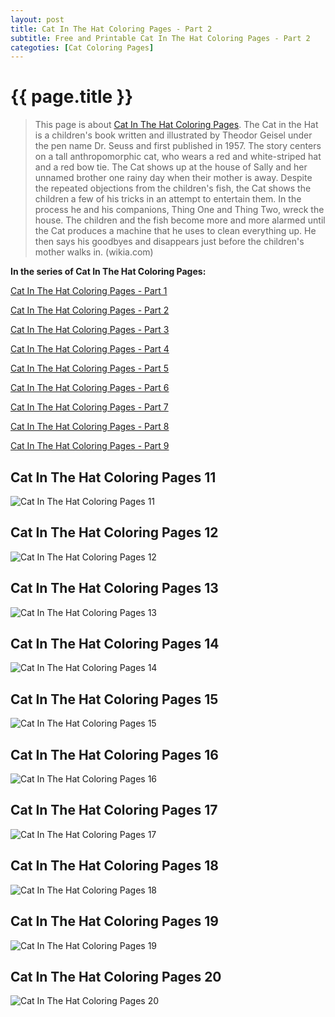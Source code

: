 ```yaml
---
layout: post
title: Cat In The Hat Coloring Pages - Part 2
subtitle: Free and Printable Cat In The Hat Coloring Pages - Part 2
categoties: [Cat Coloring Pages]
---
```

{{ page.title }}
================
> This page is about [Cat In The Hat Coloring Pages](https://hoanghabelle.github.io/). The Cat in the Hat is a children's book written and illustrated by Theodor Geisel under the pen name Dr. Seuss and first published in 1957. The story centers on a tall anthropomorphic cat, who wears a red and white-striped hat and a red bow tie. The Cat shows up at the house of Sally and her unnamed brother one rainy day when their mother is away. Despite the repeated objections from the children's fish, the Cat shows the children a few of his tricks in an attempt to entertain them. In the process he and his companions, Thing One and Thing Two, wreck the house. The children and the fish become more and more alarmed until the Cat produces a machine that he uses to clean everything up. He then says his goodbyes and disappears just before the children's mother walks in. (wikia.com)

**In the series of Cat In The Hat Coloring Pages:**

[Cat In The Hat Coloring Pages - Part 1](https://hoanghabelle.github.io/2017/11/06/Cat-In-The-Hat-Coloring-Pages-part-1.html)

[Cat In The Hat Coloring Pages - Part 2](https://hoanghabelle.github.io/2017/11/06/Cat-In-The-Hat-Coloring-Pages-part-2.html)

[Cat In The Hat Coloring Pages - Part 3](https://hoanghabelle.github.io/2017/11/06/Cat-In-The-Hat-Coloring-Pages-part-3.html)

[Cat In The Hat Coloring Pages - Part 4](https://hoanghabelle.github.io/2017/11/06/Cat-In-The-Hat-Coloring-Pages-part-4.html)

[Cat In The Hat Coloring Pages - Part 5](https://hoanghabelle.github.io/2017/11/06/Cat-In-The-Hat-Coloring-Pages-part-5.html)

[Cat In The Hat Coloring Pages - Part 6](https://hoanghabelle.github.io/2017/11/06/Cat-In-The-Hat-Coloring-Pages-part-6.html)

[Cat In The Hat Coloring Pages - Part 7](https://hoanghabelle.github.io/2017/11/06/Cat-In-The-Hat-Coloring-Pages-part-7.html)

[Cat In The Hat Coloring Pages - Part 8](https://hoanghabelle.github.io/2017/11/06/Cat-In-The-Hat-Coloring-Pages-part-8.html)

[Cat In The Hat Coloring Pages - Part 9](https://hoanghabelle.github.io/2017/11/06/Cat-In-The-Hat-Coloring-Pages-part-9.html)

## Cat In The Hat Coloring Pages 11
![Cat In The Hat Coloring Pages 11](https://hoanghabelle.github.io/img/Cat-In-The-Hat-Coloring-Pages%20(11).jpg "Cat In The Hat Coloring Pages 11")

## Cat In The Hat Coloring Pages 12
![Cat In The Hat Coloring Pages 12](https://hoanghabelle.github.io/img/Cat-In-The-Hat-Coloring-Pages%20(12).jpg "Cat In The Hat Coloring Pages 12")

## Cat In The Hat Coloring Pages 13
![Cat In The Hat Coloring Pages 13](https://hoanghabelle.github.io/img/Cat-In-The-Hat-Coloring-Pages%20(13).jpg "Cat In The Hat Coloring Pages 13")

## Cat In The Hat Coloring Pages 14
![Cat In The Hat Coloring Pages 14](https://hoanghabelle.github.io/img/Cat-In-The-Hat-Coloring-Pages%20(14).jpg "Cat In The Hat Coloring Pages 14")

<script async src="//pagead2.googlesyndication.com/pagead/js/adsbygoogle.js"></script><ins class="adsbygoogle" style="display:block" data-ad-format="fluid" data-ad-layout-key="-8i+1w-dq+e9+ft" data-ad-client="ca-pub-6753140515841889" data-ad-slot="6190446671"></ins> <script> (adsbygoogle = window.adsbygoogle || []).push({}); </script>

## Cat In The Hat Coloring Pages 15
![Cat In The Hat Coloring Pages 15](https://hoanghabelle.github.io/img/Cat-In-The-Hat-Coloring-Pages%20(15).jpg "Cat In The Hat Coloring Pages 15")

## Cat In The Hat Coloring Pages 16
![Cat In The Hat Coloring Pages 16](https://hoanghabelle.github.io/img/Cat-In-The-Hat-Coloring-Pages%20(16).jpg "Cat In The Hat Coloring Pages 16")

## Cat In The Hat Coloring Pages 17
![Cat In The Hat Coloring Pages 17](https://hoanghabelle.github.io/img/Cat-In-The-Hat-Coloring-Pages%20(17).jpg "Cat In The Hat Coloring Pages 17")

## Cat In The Hat Coloring Pages 18
![Cat In The Hat Coloring Pages 18](https://hoanghabelle.github.io/img/Cat-In-The-Hat-Coloring-Pages%20(18).jpg "Cat In The Hat Coloring Pages 18")

<script async src="//pagead2.googlesyndication.com/pagead/js/adsbygoogle.js"></script><ins class="adsbygoogle" style="display:block" data-ad-format="fluid" data-ad-layout-key="-8i+1w-dq+e9+ft" data-ad-client="ca-pub-6753140515841889" data-ad-slot="6190446671"></ins> <script> (adsbygoogle = window.adsbygoogle || []).push({}); </script>

## Cat In The Hat Coloring Pages 19
![Cat In The Hat Coloring Pages 19](https://hoanghabelle.github.io/img/Cat-In-The-Hat-Coloring-Pages%20(19).jpg "Cat In The Hat Coloring Pages 19")

## Cat In The Hat Coloring Pages 20
![Cat In The Hat Coloring Pages 20](https://hoanghabelle.github.io/img/Cat-In-The-Hat-Coloring-Pages%20(20).jpg "Cat In The Hat Coloring Pages 20")

